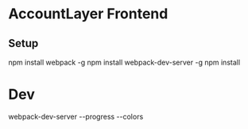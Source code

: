 # AccountLayer Frontend

## Setup
npm install webpack -g
npm install webpack-dev-server -g
npm install

# Dev
webpack-dev-server --progress --colors
